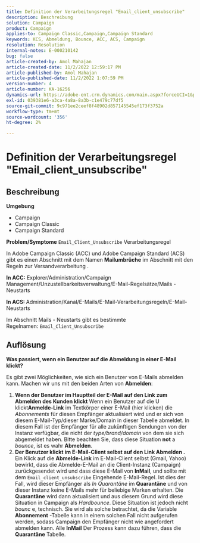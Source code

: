 ```yaml
---
title: Definition der Verarbeitungsregel "Email_client_unsubscribe"
description: Beschreibung
solution: Campaign
product: Campaign
applies-to: Campaign Classic,Campaign,Campaign Standard
keywords: KCS, Abmeldung, Bounce, ACC, ACS, Campaign
resolution: Resolution
internal-notes: E-000210142
bug: false
article-created-by: Amol Mahajan
article-created-date: 11/2/2022 12:59:17 PM
article-published-by: Amol Mahajan
article-published-date: 11/2/2022 1:07:59 PM
version-number: 4
article-number: KA-16256
dynamics-url: https://adobe-ent.crm.dynamics.com/main.aspx?forceUCI=1&pagetype=entityrecord&etn=knowledgearticle&id=421b7525-ae5a-ed11-9561-6045bd006a22
exl-id: 039381e6-a3ca-4a8a-8a3b-c1e479c77df5
source-git-commit: 9c971ee2ceef8f48902d857145545ef173f3752a
workflow-type: tm+mt
source-wordcount: '356'
ht-degree: 2%

---
```


# Definition der Verarbeitungsregel &quot;Email_client_unsubscribe&quot;

## Beschreibung

<b>Umgebung</b>
- Campaign
- Campaign Classic
- Campaign Standard

<b>Problem/Symptome</b>
`Email_Client_Unsubscribe` Verarbeitungsregel

In Adobe Campaign Classic (ACC) und Adobe Campaign Standard (ACS) gibt es einen Abschnitt mit dem Namen <b>Mailumbrüche</b> im Abschnitt mit den Regeln zur Versandverarbeitung .

<b>In ACC:</b> Explorer/Administration/Campaign Management/Unzustellbarkeitsverwaltung/E-Mail-Regelsätze/Mails - Neustarts

<b>In ACS: </b>Administration/Kanal/E-Mails/E-Mail-Verarbeitungsregeln/E-Mail-Neustarts

Im Abschnitt Mails - Neustarts gibt es bestimmte Regelnamen: `Email_Client_Unsubscribe`


## Auflösung


<b>Was passiert, wenn ein Benutzer auf die Abmeldung in einer E-Mail klickt?</b>

Es gibt zwei Möglichkeiten, wie sich ein Benutzer von E-Mails abmelden kann. Machen wir uns mit den beiden Arten von <b>Abmelden</b>:

1. <b>Wenn der Benutzer im Hauptteil der E-Mail auf den Link zum Abmelden des Kunden klickt</b>
Wenn ein Benutzer auf die U klickt<b>Anmelde-Link</b> im Textkörper einer E-Mail (hier klicken) die *Abonnements* für diesen Empfänger aktualisiert wird und er sich von diesem E-Mail-Typ/dieser Marke/Domain in dieser Tabelle abmeldet. In diesem Fall ist der Empfänger für alle zukünftigen Sendungen von der Instanz verfügbar, die nicht der *type/brand/domain* von dem sie sich abgemeldet haben. Bitte beachten Sie, dass diese Situation <b>not</b> a *bounce*, ist es wahr <b>Abmelden</b>.
2. <b>Der Benutzer klickt im E-Mail-Client selbst auf den Link Abmelden .</b>
Ein Klick auf die <b>Abmelde-Link</b> im E-Mail-Client selbst (Gmail, Yahoo) bewirkt, dass die Abmelde-E-Mail an die Client-Instanz (Campaign) zurückgesendet wird und dass diese E-Mail von <b>InMail</b>, und sollte mit dem `Email_client_unsubscribe` Eingehende E-Mail-Regel. Ist dies der Fall, wird dieser Empfänger als *In Quarantäne* im <b>Quarantäne</b> und von dieser Instanz keine E-Mails mehr für beliebige Marken erhalten. Die <b>Quarantäne</b> wird dann aktualisiert und aus diesem Grund wird diese Situation in Campaign als *Hardbounce*. Diese Situation ist jedoch nicht *bounc* e, technisch. Sie wird als solche betrachtet, da die Variable <b>Abonnement</b> -Tabelle kann in einem solchen Fall nicht aufgerufen werden, sodass Campaign den Empfänger nicht wie angefordert abmelden kann. Alle <b>InMail</b> Der Prozess kann dazu führen, dass die <b>Quarantäne</b> Tabelle.
